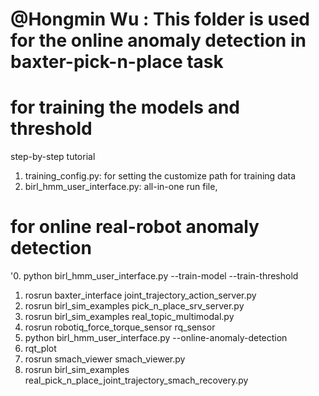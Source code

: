 # @Hongmin Wu : This folder is used for the online anomaly detection in baxter-pick-n-place task
# for training the models and threshold
step-by-step tutorial
1. training_config.py: for setting the customize path for training data
2. birl_hmm_user_interface.py: all-in-one run file,



# for online real-robot anomaly detection
'0. python birl_hmm_user_interface.py --train-model --train-threshold
1. rosrun baxter_interface joint_trajectory_action_server.py
2. rosrun birl_sim_examples pick_n_place_srv_server.py
3. rosrun birl_sim_examples real_topic_multimodal.py
4. rosrun robotiq_force_torque_sensor rq_sensor
5. python birl_hmm_user_interface.py --online-anomaly-detection
6. rqt_plot
7. rosrun smach_viewer smach_viewer.py
8. rosrun birl_sim_examples real_pick_n_place_joint_trajectory_smach_recovery.py